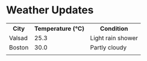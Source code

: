 # Weather Updates

<!-- WEATHER-UPDATE-START -->
<table><tr><th>City</th><th>Temperature (°C)</th><th>Condition</th></tr><tr><td>Valsad</td><td>25.3</td><td>Light rain shower</td></tr><tr><td>Boston</td><td>30.0</td><td>Partly cloudy</td></tr><tr><td></td><td></td><td></td></tr></table>
<!-- WEATHER-UPDATE-END -->
